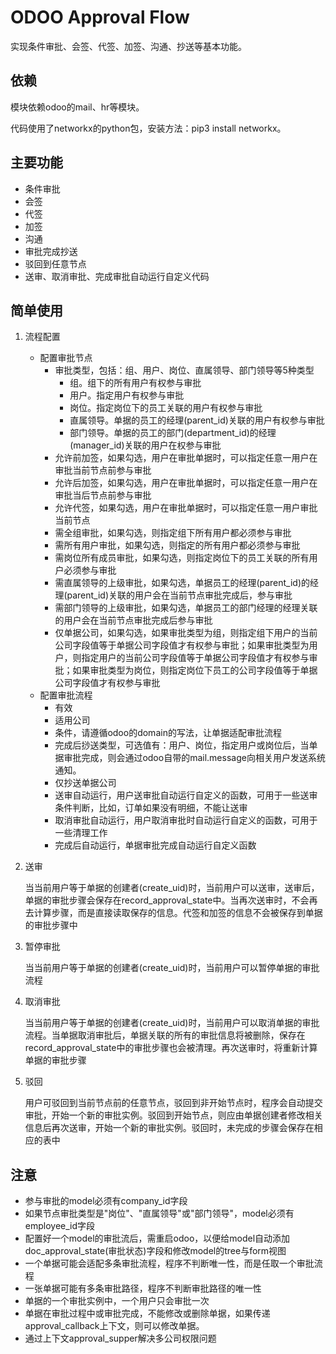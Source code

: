 ODOO Approval Flow
====
实现条件审批、会签、代签、加签、沟通、抄送等基本功能。

依赖
-------
模块依赖odoo的mail、hr等模块。

代码使用了networkx的python包，安装方法：pip3 install networkx。

主要功能
-------
* 条件审批
* 会签
* 代签
* 加签
* 沟通
* 审批完成抄送
* 驳回到任意节点
* 送审、取消审批、完成审批自动运行自定义代码

简单使用
-------
1. 流程配置
    * 配置审批节点
        * 审批类型，包括：组、用户、岗位、直属领导、部门领导等5种类型
            * 组。组下的所有用户有权参与审批
            * 用户。指定用户有权参与审批
            * 岗位。指定岗位下的员工关联的用户有权参与审批
            * 直属领导。单据的员工的经理(parent_id)关联的用户有权参与审批
            * 部门领导。单据的员工的部门(department_id)的经理(manager_id)关联的用户在权参与审批
        * 允许前加签，如果勾选，用户在审批单据时，可以指定任意一用户在审批当前节点前参与审批
        * 允许后加签，如果勾选，用户在审批单据时，可以指定任意一用户在审批当后节点前参与审批
        * 允许代签，如果勾选，用户在审批单据时，可以指定任意一用户审批当前节点
        * 需全组审批，如果勾选，则指定组下所有用户都必须参与审批
        * 需所有用户审批，如果勾选，则指定的所有用户都必须参与审批
        * 需岗位所有成员审批，如果勾选，则指定岗位下的员工关联的所有用户必须参与审批
        * 需直属领导的上级审批，如果勾选，单据员工的经理(parent_id)的经理(parent_id)关联的用户会在当前节点审批完成后，参与审批
        * 需部门领导的上级审批，如果勾选，单据员工的部门经理的经理关联的用户会在当前节点审批完成后参与审批
        * 仅单据公司，如果勾选，如果审批类型为组，则指定组下用户的当前公司字段值等于单据公司字段值才有权参与审批；如果审批类型为用户，则指定用户的当前公司字段值等于单据公司字段值才有权参与审批；如果审批类型为岗位，则指定岗位下员工的公司字段值等于单据公司字段值才有权参与审批
    * 配置审批流程
        * 有效
        * 适用公司
        * 条件，请遵循odoo的domain的写法，让单据适配审批流程
        * 完成后挱送类型，可选值有：用户、岗位，指定用户或岗位后，当单据审批完成，则会通过odoo自带的mail.message向相关用户发送系统通知。
        * 仅抄送单据公司
        * 送审自动运行，用户送审批自动运行自定义的函数，可用于一些送审条件判断，比如，订单如果没有明细，不能让送审
        * 取消审批自动运行，用户取消审批时自动运行自定义的函数，可用于一些清理工作
        * 完成后自动运行，单据审批完成自动运行自定义函数
2. 送审

    当当前用户等于单据的创建者(create_uid)时，当前用户可以送审，送审后，单据的审批步骤会保存在record_approval_state中。当再次送审时，不会再去计算步骤，而是直接读取保存的信息。代签和加签的信息不会被保存到单据的审批步骤中
3. 暂停审批

    当当前用户等于单据的创建者(create_uid)时，当前用户可以暂停单据的审批流程
4. 取消审批

    当当前用户等于单据的创建者(create_uid)时，当前用户可以取消单据的审批流程。当单据取消审批后，单据关联的所有的审批信息将被删除，保存在record_approval_state中的审批步骤也会被清理。再次送审时，将重新计算单据的审批步骤  
5. 驳回

    用户可驳回到当前节点前的任意节点，驳回到非开始节点时，程序会自动提交审批，开始一个新的审批实例。驳回到开始节点，则应由单据创建者修改相关信息后再次送审，开始一个新的审批实例。驳回时，未完成的步骤会保存在相应的表中    
      


注意
----
* 参与审批的model必须有company_id字段
* 如果节点审批类型是"岗位"、"直属领导"或"部门领导"，model必须有employee_id字段
* 配置好一个model的审批流后，需重启odoo，以便给model自动添加doc_approval_state(审批状态)字段和修改model的tree与form视图
* 一个单据可能会适配多条审批流程，程序不判断唯一性，而是任取一个审批流程
* 一张单据可能有多条审批路径，程序不判断审批路径的唯一性
* 单据的一个审批实例中，一个用户只会审批一次
* 单据在审批过程中或审批完成，不能修改或删除单据，如果传递approval_callback上下文，则可以修改单据。
* 通过上下文approval_supper解决多公司权限问题






